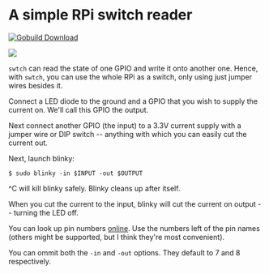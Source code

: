# A simple RPi switch reader

[![Gobuild Download](http://gobuild.io/badge/github.com/szabba/swtch/downloads.svg)](http://gobuild.io/github.com/szabba/swtch)

![](blink.gif)

`swtch` can read the state of one GPIO and write it onto another one. Hence,
with `swtch`, you can use the whole RPi as a switch, only using just jumper
wires besides it.

Connect a LED diode to the ground and a GPIO that you wish to supply the
current on. We'll call this GPIO the output.

Next connect another GPIO (the input) to a 3.3V current supply with a jumper
wire or DIP switch -- anything with which you can easily cut the current out.

Next, launch blinky:

```
$ sudo blinky -in $INPUT -out $OUTPUT
```

^C will kill blinky safely. Blinky cleans up after itself.

When you cut the current to the input, blinky will cut the current on output --
turning the LED off.

You can look up pin numbers
[online](http://pi.gadgetoid.com/pinout/pin2_5v_power). Use the numbers left of
the pin names (others might be supported, but I think they're most convenient).

You can ommit both the `-in` and `-out` options. They default to 7 and 8
respectively.
